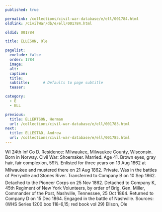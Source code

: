```yaml
---
published: true

permalink: /collections/civil-war-database/e/ell/001784.html
oldlink: /CivilWar/db/e/ell/001784.html

oldid: 001784

title: ELLESON, Ole

pagelist:
  exclude: false
  order: 1784
  image: 
  alt:
  caption:
  title:
  subtitle:      # Defaults to page subtitle
  teaser:

category: 
  - E 
  - ELL

previous:
  title: ELLERTSON, Herman
  url: /collections/civil-war-database/e/ell/001783.html  
next:
  title: ELLESTAD, Andrew
  url: /collections/civil-war-database/e/ell/001785.html   
---
```

WI 24th Inf Co D. Residence: Milwaukee, Milwaukee County, Wisconsin. Born in Norway. Civil War: Shoemaker. Married. Age 41. Brown eyes, gray hair, fair complexion, 5&#146;9&frac12;&#148;. Enlisted for three years on 13 Aug 1862 at Milwaukee and mustered there on 21 Aug 1862. Private. Was in the battles of Perryville and Stone&#146;s River. Transferred to Company B on 10 Sep 1862. Detached to the Pioneer Corps on 25 Nov 1862. Detached to Company K, 45th Regiment of New York Volunteers, by order of Brig. Gen. Miller, Commander of the Post, Nashville, Tennessee, 25 Oct 1864. Returned to Company D on 15 Dec 1864. Engaged in the battle of Nashville. Sources: (WHS Series 1200 box 118-6,15; red book vol 29) &#147;Ellson, Ole&#148;